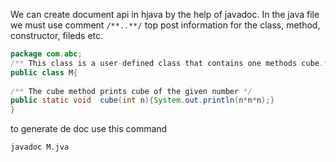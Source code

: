 We can create document api in hjava by the help of javadoc. In the java file we must use comment `/**..**/` top post information for the class, method, constructor, fileds etc.

```java
package com.abc;  
/** This class is a user-defined class that contains one methods cube.*/  
public class M{  
  
/** The cube method prints cube of the given number */  
public static void  cube(int n){System.out.println(n*n*n);}  
}  
```

to generate de doc use this command
```cmd
javadoc M.jva
```